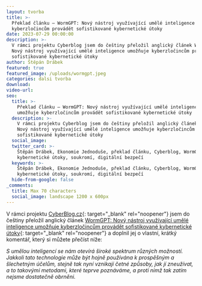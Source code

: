 ```yaml
---
layout: tvorba
title: >-
  Překlad článku – WormGPT: Nový nástroj využívající umělé inteligence umožňuje
  kyberzločincům provádět sofistikované kybernetické útoky
date: 2023-07-29 00:00:00
description: >-
  V rámci projektu Cyberblog jsem do češtiny přeložil anglický článek WormGPT:
  Nový nástroj využívající umělé inteligence umožňuje kyberzločincům provádět
  sofistikované kybernetické útoky
author: Štěpán Drábek
featured: true
featured_image: /uploads/wormgpt.jpeg
categories: dalsi tvorba
download:
video-url:
seo:
  title: >-
    Překlad článku – WormGPT: Nový nástroj využívající umělé inteligence
    umožňuje kyberzločincům provádět sofistikované kybernetické útoky
  description: >-
    V rámci projektu Cyberblog jsem do češtiny přeložil anglický článek WormGPT:
    Nový nástroj využívající umělé inteligence umožňuje kyberzločincům provádět
    sofistikované kybernetické útoky
  social_image:
  twitter_card: >-
    Štěpán Drábek, Ekonomie Jednoduše, překlad článku, Cyberblog, WormGPT, AI,
    kybernetické útoky, soukromí, digitální bezpečí
  keywords: >-
    Štěpán Drábek, Ekonomie Jednoduše, překlad článku, Cyberblog, WormGPT, AI,
    kybernetické útoky, soukromí, digitální bezpečí
  hide-from-google: false
_comments:
  title: Max 70 characters
  social_image: landscape 1200 x 600px
---
```

V rámci projektu&nbsp;[CyberBlog.cz](https://cyberblog.cz/){: target="_blank" rel="noopener"}&nbsp;jsem do češtiny přeložil anglický článek [WormGPT: Nový nástroj využívající umělé inteligence umožňuje kyberzločincům provádět sofistikované kybernetické útoky](https://cyberblog.cz/nejnovejsi/wormgpt-novy-nastroj-vyuzivajici-umele-inteligence-umoznuje-kyberzlocincum-provadet-sofistikovane-kyberneticke-utoky/){: target="_blank" rel="noopener"} a doplnil jej o vlastní, krátký komentář, který si můžete přečíst níže:

*S umělou inteligencí se nám otevírá široké spektrum různých možností. Jakkoli tato technologie může být hojně používána k prospěšným a šlechetným účelům, stejně tak nyní vznikají četné způsoby, jak jí zneužívat, a to takovými metodami, které teprve poznáváme, a proti nimž tak zatím nejsme dostatečně obrněni.*